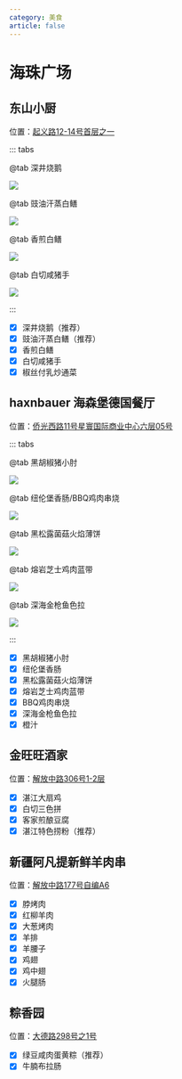 ```yaml
---
category: 美食
article: false
---
```


# 海珠广场

## 东山小厨

<i class="fa-solid fa-location-dot"></i> 位置：<a href="https://ditu.amap.com/place/B0FFKY7XWI" target="_blank">起义路12-14号首层之一</a>

::: tabs

@tab 深井烧鹅

![](https://img.sherry4869.com/blog/life/food/china/guangdong/guangzhou/yx/hzgc/dsxc/img.jpg)

@tab 豉油汗蒸白鳝

![](https://img.sherry4869.com/blog/life/food/china/guangdong/guangzhou/yx/hzgc/dsxc/img_3.jpg)

@tab 香煎白鳝

![](https://img.sherry4869.com/blog/life/food/china/guangdong/guangzhou/yx/hzgc/dsxc/img_4.jpg)

@tab 白切咸猪手

![](https://img.sherry4869.com/blog/life/food/china/guangdong/guangzhou/yx/hzgc/dsxc/img_2.jpg)

:::

- [x] 深井烧鹅（推荐）
- [x] 豉油汗蒸白鳝（推荐）
- [x] 香煎白鳝
- [x] 白切咸猪手
- [x] 椒丝付乳炒通菜

## haxnbauer 海森堡德国餐厅

<i class="fa-solid fa-location-dot"></i> 位置：<a href="https://ditu.amap.com/place/B0JAAUE45P" target="_blank">侨光西路11号星寰国际商业中心六层05号</a>

::: tabs

@tab 黑胡椒猪小肘

![](https://img.sherry4869.com/blog/life/food/china/guangdong/guangzhou/yx/hzgc/hsb/1.jpg)

@tab 纽伦堡香肠/BBQ鸡肉串烧

![](https://img.sherry4869.com/blog/life/food/china/guangdong/guangzhou/yx/hzgc/hsb/2.jpg)

@tab 黑松露菌菇火焰薄饼

![](https://img.sherry4869.com/blog/life/food/china/guangdong/guangzhou/yx/hzgc/hsb/3.jpg)

@tab 熔岩芝士鸡肉蓝带

![](https://img.sherry4869.com/blog/life/food/china/guangdong/guangzhou/yx/hzgc/hsb/4.jpg)

@tab 深海金枪鱼色拉

![](https://img.sherry4869.com/blog/life/food/china/guangdong/guangzhou/yx/hzgc/hsb/5.jpg)

:::

- [x] 黑胡椒猪小肘
- [x] 纽伦堡香肠
- [x] 黑松露菌菇火焰薄饼
- [x] 熔岩芝士鸡肉蓝带
- [x] BBQ鸡肉串烧
- [x] 深海金枪鱼色拉
- [x] 橙汁

## 金旺旺酒家

<i class="fa-solid fa-location-dot"></i> 位置：<a href="https://ditu.amap.com/place/B00140U18H" target="_blank">解放中路306号1-2层</a>

- [x] 湛江大扇鸡
- [x] 白切三色拼
- [x] 客家煎酿豆腐
- [x] 湛江特色捞粉（推荐）

## 新疆阿凡提新鲜羊肉串

<i class="fa-solid fa-location-dot"></i> 位置：<a href="https://ditu.amap.com/place/B0HK0SGIWA" target="_blank">解放中路177号自编A6</a>

- [x] 脖烤肉
- [x] 红柳羊肉
- [x] 大葱烤肉
- [x] 羊排
- [x] 羊腰子
- [x] 鸡翅
- [x] 鸡中翅
- [x] 火腿肠

## 粽香园

<i class="fa-solid fa-location-dot"></i> 位置：<a href="https://ditu.amap.com/place/B0FFHFHFI6" target="_blank">大德路298号之1号</a>

- [x] 绿豆咸肉蛋黄粽（推荐）
- [x] 牛腩布拉肠